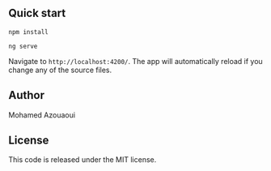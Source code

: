 <!-- # Lightning Admin Angular

A mobile first design of a responsive admin template built with angular and bootstrap 

This project was generated with [Angular CLI](https://github.com/angular/angular-cli) version 7.1.2.

## Demo
[Live preview](https://azouaoui-med.github.io/lightning-admin-angular/demo/)

## Screenshot

![lightining-screenshot](https://user-images.githubusercontent.com/25878302/58369258-33f20900-7ef8-11e9-8ff3-b277cb7ed7b4.PNG) -->

## Quick start

```
npm install 

ng serve
```

Navigate to `http://localhost:4200/`. The app will automatically reload if you change any of the source files.

## Author
Mohamed Azouaoui

## License
This code is released under the MIT license.
